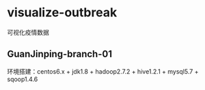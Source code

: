 # visualize-outbreak
可视化疫情数据

## GuanJinping-branch-01
环境搭建：centos6.x + jdk1.8 + hadoop2.7.2 + hive1.2.1 + mysql5.7 + sqoop1.4.6

